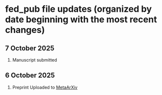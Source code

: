 # fed_pub file updates (organized by date beginning with the most recent changes)

## 7 October 2025

1. Manuscript submitted 

## 6 October 2025

1. Preprint Uploaded to [MetaArXiv](https://osf.io/preprints/metaarxiv/4hfe9_v1)


